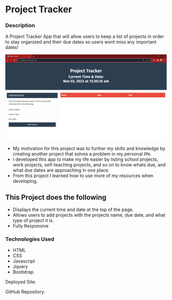 # Project Tracker

### Description
A Project Tracker App that will allow users to keep a list of projects in order to stay organized and their due dates so users wont miss any important dates!

![Image of Nazirs Project Tracker App](./assets/Project-Tracker-Project.png)

- My motivation for this project was to further my skills and knowledge by creating another project that solves a problem in my personal life.
- I developed this app to make my life easier by listing school projects, work projects, self-teaching projects, and so on to know whats due, and what due dates are approaching in one place.
- From this project I learned how to use more of my resources when developing.


## This Project does the following
  - Displays the current time and date at the top of the page.
  - Allows users to add projects with the projects name, due date, and what type of project it is.
  - Fully Responsive

### Technologies Used
- HTML
- CSS
- Javascript
- Jquery
- Bootstrap


Deployed Site: 

GitHub Repository: 
